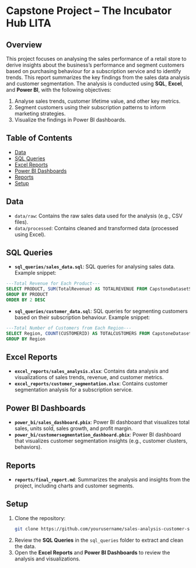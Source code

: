 # Capstone Project – The Incubator Hub LITA

## Overview
This project focuses on analysing the sales performance of a retail store to derive insights about the business’s performance and segment customers based on purchasing behaviour for a subscription service and to identify trends. This report summarizes the key findings from the sales data analysis and customer segmentation. The analysis is conducted using **SQL**, **Excel**, and **Power BI**, with the following objectives:
1. Analyse sales trends, customer lifetime value, and other key metrics.
2. Segment customers using their subscription patterns to inform marketing strategies.
3. Visualize the findings in Power BI dashboards.

## Table of Contents
- [Data](#data)
- [SQL Queries](#sql-queries)
- [Excel Reports](#excel-reports)
- [Power BI Dashboards](#power-bi-dashboards)
- [Reports](#reports)
- [Setup](#setup)

## Data
- `data/raw`: Contains the raw sales data used for the analysis (e.g., CSV files).
- `data/processed`: Contains cleaned and transformed data (processed using Excel).
## SQL Queries
- **`sql_queries/sales_data.sql`**: SQL queries for analysing sales data.
Example snippet:
```sql
---Total Revenue for Each Product---
SELECT PRODUCT, SUM(TotalRevenue) AS TOTALREVENUE FROM CapstoneDatasetSalesData
GROUP BY PRODUCT
ORDER BY 2 DESC
```
- **`sql_queries/customer_data.sql`**: SQL queries for segmenting customers based on their subscription behaviour.
Example snippet:
```sql
---Total Number of Customers from Each Region---
SELECT Region, COUNT(CUSTOMERID) AS TOTALCUSTOMERS FROM CapstoneDatasetCustomerData
GROUP BY Region
```

## Excel Reports
- **`excel_reports/sales_analysis.xlsx`**: Contains data analysis and visualizations of sales trends, revenue, and customer metrics.
- **`excel_reports/customer_segmentation.xlsx`**: Contains customer segmentation analysis for a subscription service.

## Power BI Dashboards
- **`power_bi/sales_dashboard.pbix`**: Power BI dashboard that visualizes total sales, units sold, sales growth, and profit margin.
- **`power_bi/customersegmentation_dashboard.pbix`**: Power BI dashboard that visualizes customer segmentation insights (e.g., customer clusters, behaviors).

## Reports
- **`reports/final_report.md`**: Summarizes the analysis and insights from the project, including charts and customer segments.

## Setup
1. Clone the repository:
   ```bash
   git clone https://github.com/yourusername/sales-analysis-customer-segmentation.git
   ```
2. Review the **SQL Queries** in the `sql_queries` folder to extract and clean the data.
3. Open the **Excel Reports** and **Power BI Dashboards** to review the analysis and visualizations.
